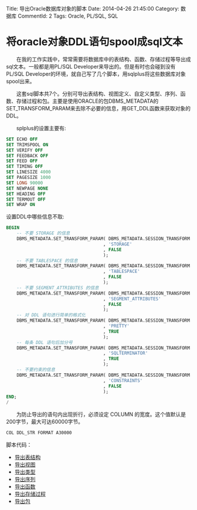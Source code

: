 Title: 导出Oracle数据库对象的脚本
Date: 2014-04-26 21:45:00
Category: 数据库
CommentId: 2
Tags: Oracle, PL/SQL, SQL


# 将oracle对象DDL语句spool成sql文本

　　在我的工作实践中，常常需要将数据库中的表结构、函数、存储过程等导出成sql文本。一般都是用PL/SQL Developer来导出的。但是有时也会碰到没有PL/SQL Developer的环境，就自己写了几个脚本，用sqlplus将这些数据库对象spool出来。


<!-- PELICAN_END_SUMMARY -->


　　这套sql脚本共7个。分别可导出表结构、视图定义、自定义类型、序列、函数、存储过程和包。主要是使用ORACLE的包DBMS_METADATA的SET_TRANSFORM_PARAM来去除不必要的信息，用GET_DDL函数来获取对象的DDL。

　　splplus的设置主要有:

```sql
SET ECHO OFF
SET TRIMSPOOL ON
SET VERIFY OFF
SET FEEDBACK OFF
SET FEED OFF
SET TIMING OFF
SET LINESIZE 4000
SET PAGESIZE 1000
SET LONG 90000
SET NEWPAGE NONE
SET HEADING OFF
SET TERMOUT OFF
SET WRAP ON
```

设置DDL中哪些信息不取:

```sql
BEGIN 
    -- 不要 STORAGE 的信息
    DBMS_METADATA.SET_TRANSFORM_PARAM( DBMS_METADATA.SESSION_TRANSFORM
                                     , 'STORAGE'
                                     , FALSE
                                     );
    -- 不要 TABLESPACE 的信息
    DBMS_METADATA.SET_TRANSFORM_PARAM( DBMS_METADATA.SESSION_TRANSFORM
                                     , 'TABLESPACE'
                                     , FALSE
                                     );
    -- 不要 SEGMENT_ATTRIBUTES 的信息
    DBMS_METADATA.SET_TRANSFORM_PARAM( DBMS_METADATA.SESSION_TRANSFORM
                                     , 'SEGMENT_ATTRIBUTES'
                                     , FALSE
                                     );
    -- 对 DDL 语句进行简单的格式化
    DBMS_METADATA.SET_TRANSFORM_PARAM( DBMS_METADATA.SESSION_TRANSFORM
                                     , 'PRETTY'
                                     , TRUE
                                     );  
    -- 每条 DDL 语句后加分号
    DBMS_METADATA.SET_TRANSFORM_PARAM( DBMS_METADATA.SESSION_TRANSFORM
                                     , 'SQLTERMINATOR'
                                     , TRUE
                                     );
    -- 不要约束的信息
    DBMS_METADATA.SET_TRANSFORM_PARAM( DBMS_METADATA.SESSION_TRANSFORM
                                     , 'CONSTRAINTS'
                                     , FALSE
                                     );
END;
/
```

　　为防止导出的语句内出现折行，必须设定 COLUMN 的宽度。这个值默认是200字节，最大可达60000字节。

```sql
COL DDL_STR FORMAT A30000
```

脚本代码：

- [导出表结构](https://github.com/paxinla/orasql/blob/master/ExportDDL4Table.sql)
- [导出视图](https://github.com/paxinla/orasql/blob/master/ExportDDL4View.sql)
- [导出类型](https://github.com/paxinla/orasql/blob/master/ExportDDL4Type.sql)
- [导出序列](https://github.com/paxinla/orasql/blob/master/ExportDDL4Sequence.sql)
- [导出函数](https://github.com/paxinla/orasql/blob/master/ExportDDL4Function.sql)
- [导出存储过程](https://github.com/paxinla/orasql/blob/master/ExportDDL4Procedure.sql)
- [导出包](https://github.com/paxinla/orasql/blob/master/ExportDDL4Package.sql)

